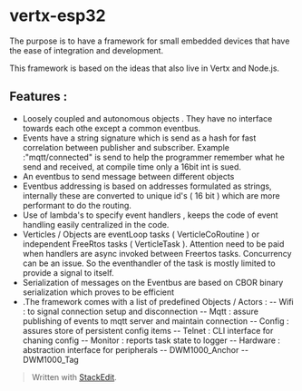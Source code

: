 # vertx-esp32

The purpose is to have a framework for small embedded devices that have the ease of integration and development.

This framework is based on the ideas that also live  in Vertx and Node.js.
## Features :
 

 - Loosely coupled and autonomous objects . They have no interface towards each othe except a common eventbus. 
 - Events have a string signature which is send as a hash for fast correlation between publisher and subscriber. Example :"mqtt/connected" is send to help the programmer remember what he send and received, at compile time only a 16bit int is sued.
 - An eventbus to send message between different objects 
 - Eventbus addressing is based on addresses formulated as strings, internally these are converted to unique id's ( 16 bit ) which are more performant to do the routing.
 -  Use of lambda's to specify event handlers , keeps the code of event handling easily centralized in the code.
 -  Verticles / Objects are eventLoop tasks ( VerticleCoRoutine ) or independent FreeRtos tasks ( VerticleTask ). Attention need to be paid when handlers are async invoked between Freertos tasks. Concurrency can be an issue. So the eventhandler of the task is mostly limited to provide a signal to itself.
 - Serialization of messages on the Eventbus are based on CBOR binary serialization which proves to be efficient 
 - .The framework comes with a list of  predefined Objects / Actors :
-- Wifi : to signal connection setup and disconnection
-- Mqtt : assure publishing of events to mqtt server and maintain connection
-- Config : assures store of persistent config items
-- Telnet : CLI interface for chaning config
-- Monitor : reports task state to logger
--  Hardware : abstraction interface for peripherals
-- DWM1000_Anchor
-- DWM1000_Tag



> Written with [StackEdit](https://stackedit.io/).
